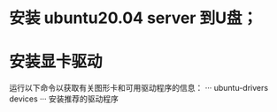 # 安装 ubuntu20.04 server 到U盘；
# 安装显卡驱动
运行以下命令以获取有关图形卡和可用驱动程序的信息：
···
ubuntu-drivers devices
···
安装推荐的驱动程序
